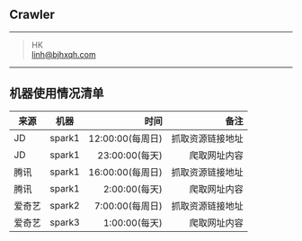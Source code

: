 ## Crawler

---
> HK  
> linh@bjhxqh.com

---------


## 机器使用情况清单

|来源   | 机器    |      时间      |       备注      |
| ----  |:------:| --------------:|----------------:|
|JD    | spark1 | 12:00:00(每周日) | 抓取资源链接地址  |
|JD    | spark1 | 23:00:00(每天)   | 爬取网址内容     |
|腾讯   | spark1 | 16:00:00(每周日) | 抓取资源链接地址 |
|腾讯   | spark1 | 2:00:00(每天)   | 爬取网址内容     |
|爱奇艺 | spark2 | 7:00:00(每周日) | 抓取资源链接地址  |
|爱奇艺 | spark3 | 1:00:00(每天)   | 爬取网址内容     |





